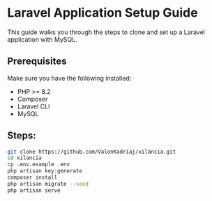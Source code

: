 # Laravel Application Setup Guide

This guide walks you through the steps to clone and set up a Laravel application with MySQL.

## Prerequisites

Make sure you have the following installed:

- PHP >= 8.2
- Composer
- Laravel CLI 
- MySQL 


## Steps:

```bash
git clone https://github.com/ValonKadriaj/xilancia.git
cd xilancia
cp .env.example .env
php artisan key:generate
composer install
php artisan migrate --seed
php artisan serve
